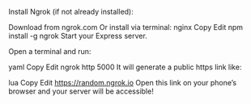 Install Ngrok (if not already installed):

Download from ngrok.com
Or install via terminal:
nginx
Copy
Edit
npm install -g ngrok
Start your Express server.

Open a terminal and run:

yaml
Copy
Edit
ngrok http 5000
It will generate a public https link like:

lua
Copy
Edit
https://random.ngrok.io
Open this link on your phone’s browser and your server will be accessible!
